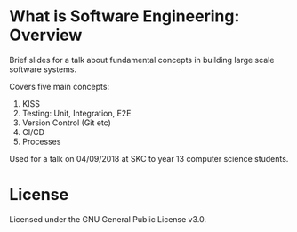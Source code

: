 # What is Software Engineering: Overview
Brief slides for a talk about fundamental concepts in building large scale software systems.

Covers five main concepts:
1. KISS
2. Testing: Unit, Integration, E2E
3. Version Control (Git etc)
4. CI/CD
5. Processes

Used for a talk on 04/09/2018 at SKC to year 13 computer science students.

# License
Licensed under the GNU General Public License v3.0.
